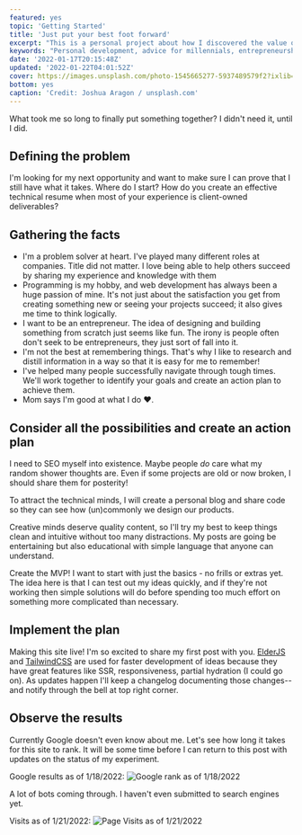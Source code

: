 ```yaml
---
featured: yes
topic: 'Getting Started'
title: 'Just put your best foot forward'
excerpt: "This is a personal project about how I discovered the value of putting my best foot forward in life and business. It's not just about what you do, but why you do it that matters most."
keywords: "Personal development, advice for millennials, entrepreneurship tips, success stories"
date: '2022-01-17T20:15:48Z'
updated: '2022-01-22T04:01:52Z'
cover: https://images.unsplash.com/photo-1545665277-5937489579f2?ixlib=rb-1.2.1&ixid=MnwxMjA3fDB8MHxwaG90by1wYWdlfHx8fGVufDB8fHx8&auto=format&fit=crop&w=2670&q=80
bottom: yes
caption: 'Credit: Joshua Aragon / unsplash.com'
---
```


What took me so long to finally put something together? I didn't need it, until I did.

## Defining the problem

I'm looking for my next opportunity and want to make sure I can prove that I still have what it takes. Where do I start? How do you create an effective technical resume when most of your experience is client-owned deliverables?

## Gathering the facts

- I'm a problem solver at heart. I've played many different roles at companies. Title did not matter. I love being able to help others succeed by sharing my experience and knowledge with them
- Programming is my hobby, and web development has always been a huge passion of mine. It's not just about the satisfaction you get from creating something new or seeing your projects succeed; it also gives me time to think logically.
- I want to be an entrepreneur. The idea of designing and building something from scratch just seems like fun. The irony is people often don't seek to be entrepreneurs, they just sort of fall into it.
- I'm not the best at remembering things. That's why I like to research and distill information in a way so that it is easy for me to remember!
- I've helped many people successfully navigate through tough times. We'll work together to identify your goals and create an action plan to achieve them.
- Mom says I'm good at what I do ❤.

## Consider all the possibilities and create an action plan

I need to SEO myself into existence. Maybe people _do_ care what my random shower thoughts are. Even if some projects are old or now broken, I should share them for posterity!

To attract the technical minds, I will create a personal blog and share code so they can see how (un)commonly we design our products.

Creative minds deserve quality content, so I'll try my best to keep things clean and intuitive without too many distractions. My posts are going be entertaining but also educational with simple language that anyone can understand.

Create the MVP! I want to start with just the basics - no frills or extras yet. The idea here is that I can test out my ideas quickly, and if they're not working then simple solutions will do before spending too much effort on something more complicated than necessary.

## Implement the plan

Making this site live! I'm so excited to share my first post with you. [ElderJS](https://elderguide.com/tech/elderjs/) and [TailwindCSS](https://tailwindcss.com/) are used for faster development of ideas because they have great features like SSR, responsiveness, partial hydration (I could go on). As updates happen I'll keep a changelog documenting those changes--and notify through the bell at top right corner.

## Observe the results

Currently Google doesn't even know about me. Let's see how long it takes for this site to rank. It will be some time before I can return to this post with updates on the status of my experiment.

Google results as of 1/18/2022:
![Google rank as of 1/18/2022](google.jpg 'Google results as of 1/18/2022')


A lot of bots coming through. I haven't even submitted to search engines yet.

Visits as of 1/21/2022:
![Page Visits as of 1/21/2022](blog/visits.png 'Page Visits as of 1/21/2022')
